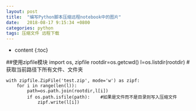```yaml
---
layout: post
title:  "编写Python脚本压缩远程notebook中的图片"
date:   2018-08-17 9:15:34 +0800
categories: python
tags: 压缩文件 远程下载
---
```


* content
{:toc}

##使用zipfile模块
    import os, zipfile
	rootdir=os.getcwd()
	l=os.listdir(rootdir)		#获取当前路径下所有文件、文件夹

	with zipfile.ZipFile('test.zip', mode='w') as zipf:
	    for i in range(len(l)):
	        path=os.path.join(rootdir,l[i])
	        if os.path.isfile(path):	#如果是文件而不是目录则写入压缩文件
	            zipf.write(l[i])
 
